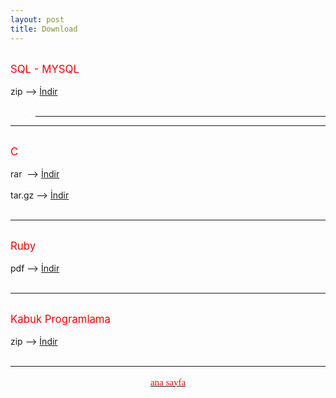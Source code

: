 ```yaml
---
layout: post
title: Download
---
```


<br>
<big><span style="color: red;">SQL - MYSQL</span></big>
<br>
<br>
zip --&gt;&nbsp;<a href="http://hotfile.com/dl/135987415/9938c55/kabuk_programlama_-_cehars.github.com.zip.html" target="_blank">İndir</a>

<br>
<br>

>-----------------------------------

<hr>
<br>
<body>
<big><span style="color: red;">C </span></big>
<br>
<br>
rar&nbsp; --&gt; <a href="http://hotfile.com/dl/129480243/e3d5832/C_dili_-_%28cehars.github.com%29.rar.html" target="_blank">İndir</a>
<br>
<br>
tar.gz --&gt;&nbsp;<a href="http://hotfile.com/dl/129480582/30cc05d/C_dili_-_%28cehars.github.com%29.tar.gz.html" target="_blank">İndir</a>


<br>
<br> 	

<hr>
<br>
<big><span style="color: red;">Ruby</span></big>
<br>
<br>
pdf --&gt;&nbsp;<a href="http://www.dosya.tc/server5/sOQq2t/ruby-cehars.github.com.pdf.html" target="_blank">İndir</a>

<br>
<br>
<hr>

<br>
<big><span style="color: red;">Kabuk Programlama</span></big>
<br>
<br>
zip --&gt;&nbsp;<a href="http://hotfile.com/dl/135987415/9938c55/kabuk_programlama_-_cehars.github.com.zip.html" target="_blank">İndir</a>

<br>
<br>
<hr>


</body>


<a href="http://cehars.github.com/"><p align="center"><span  class="Apple-style-span" style="color: rgb(255, 0, 0); font-family: 'Comic Sans MS'; font-size: 15px; line-height: 22px; text-align: justify;" > ana sayfa </span></p></a>


